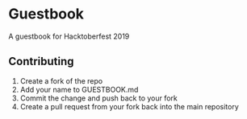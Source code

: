 # Guestbook
A guestbook for Hacktoberfest 2019

## Contributing
1. Create a fork of the repo
2. Add your name to GUESTBOOK.md
3. Commit the change and push back to your fork
4. Create a pull request from your fork back into the main repository
